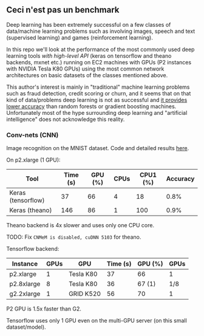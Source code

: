 
## Ceci n'est pas un benchmark

Deep learning has been extremely successful on a few classes of data/machine learning
problems such as involving images, speech and text (supervised learning) and games (reinforcement
learning).

In this repo we'll look at the performance of the most commonly used deep learning tools 
*with high-level API* (keras on tensorflow and theano backends, mxnet etc.) 
running on EC2 machines with GPUs (P2 instances with NVIDIA Tesla K80 GPUs)
using the most common network architectures on basic datasets of the classes mentioned above.

This author's interest is mainly in "traditional" machine learning problems such as
fraud detection, credit scoring or churn, and it seems that on that kind of data/problems
deep learning is not as successful and 
[it provides lower accuracy](https://github.com/szilard/benchm-ml#deep-neural-networks) 
than random forests or gradient boosting machines. 
Unfortunately most of the hype surrounding deep learning and "artificial intelligence" does not
acknowledge this reality.


### Conv-nets (CNN) 

Image recognition on the MNIST dataset.
Code and detailed results [here](cnn-mnist).

On p2.xlarge (1 GPU):

Tool               | Time (s) | GPU (%) | CPUs  | CPU1 (%) | Accuracy
-------------------|----------|---------|-------|----------|----------
Keras (tensorflow) |   37     |  66     |  4    |   18     |   0.8%
Keras (theano)     |   146    |  86     |  1    |   100    |   0.9%

Theano backend is 4x slower and uses only one CPU core.

TODO: Fix `CNMeM is disabled, cuDNN 5103` for theano.

Tensorflow backend:

Instance   | GPUs |   GPU     | Time (s) | GPU (%) |  GPUs
-----------|------|-----------|----------|---------|--------
p2.xlarge  |  1   | Tesla K80 |   37     |  66     |  1
p2.8xlarge |  8   | Tesla K80 |   36     | 67 (1)  |  1/8
g2.2xlarge |  1   | GRID K520 |   56     |  70     |  1

P2 GPU is 1.5x faster than G2. 

Tensorflow uses only 1 GPU even on the multi-GPU server (on this small dataset/model).



